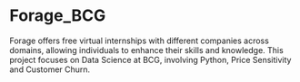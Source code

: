 # Forage_BCG
Forage offers free virtual internships with different companies across domains, allowing individuals to enhance their skills and knowledge. This project focuses on Data Science at BCG, involving Python, Price Sensitivity and Customer Churn.
